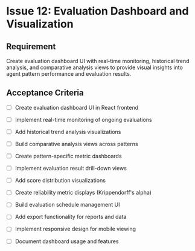 # Issue 12: Evaluation Dashboard and Visualization

## Requirement
Create evaluation dashboard UI with real-time monitoring, historical trend analysis, and comparative analysis views to provide visual insights into agent pattern performance and evaluation results.

## Acceptance Criteria
- [ ] Create evaluation dashboard UI in React frontend
- [ ] Implement real-time monitoring of ongoing evaluations
- [ ] Add historical trend analysis visualizations
- [ ] Build comparative analysis views across patterns
- [ ] Create pattern-specific metric dashboards
- [ ] Implement evaluation result drill-down views
- [ ] Add score distribution visualizations
- [ ] Create reliability metric displays (Krippendorff's alpha)
- [ ] Build evaluation schedule management UI
- [ ] Add export functionality for reports and data
- [ ] Implement responsive design for mobile viewing
- [ ] Document dashboard usage and features

